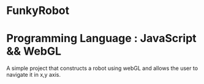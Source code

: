 # FunkyRobot
# Programming Language : JavaScript && WebGL

A simple project that constructs a robot using webGL and allows the user to navigate it in x,y axis.
